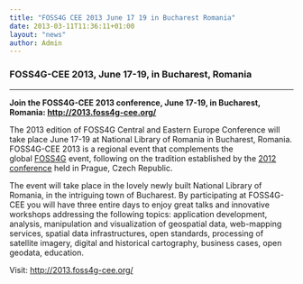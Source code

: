 ```yaml
---
title: "FOSS4G CEE 2013 June 17 19 in Bucharest Romania"
date: 2013-03-11T11:36:11+01:00
layout: "news"
author: Admin
---
```


### FOSS4G-CEE 2013, June 17-19, in Bucharest, Romania

------------------------------------------------------------------------

**Join the FOSS4G-CEE 2013 conference, June 17-19, in Bucharest,
Romania: <http://2013.foss4g-cee.org/>**

The 2013 edition of FOSS4G Central and Eastern Europe Conference will
take place June 17-19 at National Library of Romania in Bucharest,
Romania. FOSS4G-CEE 2013 is a regional event that complements the
global [FOSS4G](http://2013.foss4g.org/) event, following on the
tradition established by the [2012
conference](http://2012.foss4g-cee.org/) held in Prague, Czech Republic.

The event will take place in the lovely newly built National Library of
Romania, in the intriguing town of Bucharest. By participating at
FOSS4G-CEE you will have three entire days to enjoy great talks and
innovative workshops addressing the following topics: application
development, analysis, manipulation and visualization of geospatial
data, web-mapping services, spatial data infrastructures, open
standards, processing of satellite imagery, digital and historical
cartography, business cases, open geodata, education.

Visit: <http://2013.foss4g-cee.org/>


